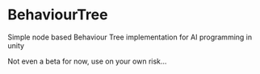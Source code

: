 # BehaviourTree
Simple node based Behaviour Tree implementation for AI programming in unity

Not even a beta for now, use on your own risk...
